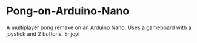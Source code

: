 # Pong-on-Arduino-Nano
A multiplayer pong remake on an Arduino Nano. Uses a gameboard with a joystick and 2 buttons.
Enjoy!
